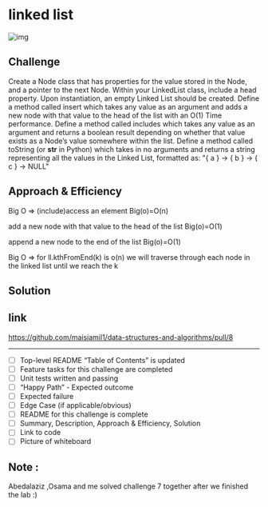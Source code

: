 # linked list
![img](../../../../assets/linkedlist_ch7.jpg.jpg)

## Challenge

Create a Node class that has properties for the value stored in the Node, and a pointer to the next Node.
Within your LinkedList class, include a head property. Upon instantiation, an empty Linked List should be created.
Define a method called insert which takes any value as an argument and adds a new node with that value to the head of the list with an O(1) Time performance.
Define a method called includes which takes any value as an argument and returns a boolean result depending on whether that value exists as a Node’s value somewhere within the list.
Define a method called toString (or __str__ in Python) which takes in no arguments and returns a string representing all the values in the Linked List, formatted as:
"{ a } -> { b } -> { c } -> NULL"


## Approach & Efficiency
 Big O =>
(include)access an element  Big(o)=O(n)

add a new node with that value to the head of the list Big(o)=O(1)

append a new node to the end of the list Big(o)=O(1)

Big O => for ll.kthFromEnd(k) is o(n) we will traverse through each node in the linked list until we reach the k

## Solution

## link
https://github.com/maisjamil1/data-structures-and-algorithms/pull/8

_________________________________________________________
- [ ] Top-level README “Table of Contents” is updated
- [ ] Feature tasks for this challenge are completed
- [ ] Unit tests written and passing
- [ ] “Happy Path” - Expected outcome
- [ ] Expected failure
- [ ] Edge Case (if applicable/obvious)
- [ ] README for this challenge is complete
- [ ] Summary, Description, Approach & Efficiency, Solution
- [ ] Link to code
- [ ] Picture of whiteboard

## Note :
Abedalaziz ,Osama and me solved challenge 7 together after we finished the lab :)